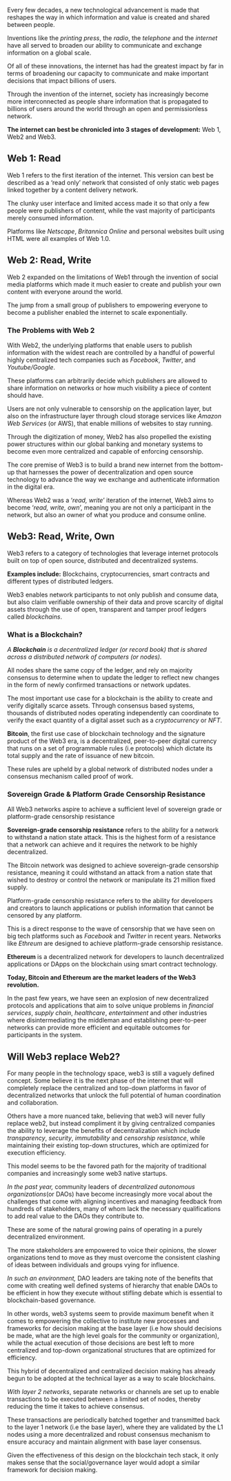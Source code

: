 ﻿

Every few decades, a new technological advancement is made that reshapes the way in which information and value is created and shared between people. 

Inventions like the _printing press_, the _radio_, the _telephone_ and the _internet_ have all served to broaden our ability to communicate and exchange information on a global scale. 

Of all of these innovations, the internet has had the greatest impact by far in terms of broadening our capacity to communicate and make important decisions that impact billions of users.

Through the invention of the internet, society has increasingly become more interconnected as people share information that is propagated to billions of users around the world through an open and permissionless network.

**The internet can best be chronicled into 3 stages of development:** Web 1, Web2 and Web3.

## Web 1: Read

Web 1 refers to the first iteration of the internet. This version can best be described as a ‘read only’ network that consisted of only static web pages linked together by a content delivery network. 

The clunky user interface and limited access made it so that only a few people were publishers of content, while the vast majority of participants merely consumed information.  

Platforms like _Netscape_, _Britannica Online_ and personal websites built using HTML were all examples of Web 1.0.

## Web 2: Read, Write

Web 2 expanded on the limitations of Web1 through the invention of social media platforms which made it much easier to create and publish your own content with everyone around the world. 

The jump from a small group of publishers to empowering everyone to become a publisher enabled the internet to scale exponentially.

### The Problems with Web 2

With Web2, the underlying platforms that enable users to publish information with the widest reach are controlled by a handful of powerful highly centralized tech companies such as _Facebook_, _Twitter_, and _Youtube/Google_. 

These platforms can arbitrarily decide which publishers are allowed to share information on networks or how much visibility a piece of content should have. 

Users are not only vulnerable to censorship on the application layer, but also on the infrastructure layer through cloud storage services like _Amazon Web Services_ (or AWS), that enable millions of websites to stay running. 

Through the digitization of money, Web2 has also propelled the existing power structures within our global banking and monetary systems to become even more centralized and capable of enforcing censorship. 

The core premise of Web3 is to build a brand new internet from the bottom-up that harnesses the power of decentralization and open source technology to advance the way we exchange and authenticate information in the digital era. 

Whereas Web2 was a ‘_read, write_’ iteration of the internet, Web3 aims to become ‘_read, write, own_’, meaning you are not only a participant in the network, but also an owner of what you produce and consume online. 

## Web3: Read, Write, Own

Web3 refers to a category of technologies that leverage internet protocols built on top of open source, distributed and decentralized systems. 

**Examples include:** Blockchains, cryptocurrencies, smart contracts and different types of distributed ledgers.

Web3 enables network participants to not only publish and consume data, but also claim verifiable ownership of their data and prove scarcity of digital assets through the use of open, transparent and tamper proof ledgers called _blockchains_.  

### What is a Blockchain?

_A **Blockchain** is a decentralized ledger (or record book) that is shared across a distributed network of computers (or nodes)._

All nodes share the same copy of the ledger, and rely on majority consensus to determine when to update the ledger to reflect new changes in the form of newly confirmed transactions or network updates.

The most important use case for a blockchain is the ability to create and verify digitally scarce assets. Through consensus based systems, thousands of distributed nodes operating independently can coordinate to verify the exact quantity of a digital asset such as a _cryptocurrency_ or _NFT_. 

**Bitcoin**, the first use case of blockchain technology and the signature product of the Web3 era, is a decentralized, peer-to-peer digital currency that runs on a set of programmable rules (i.e protocols) which dictate its total supply and the rate of issuance of new bitcoin. 

These rules are upheld by a global network of distributed nodes under a consensus mechanism called proof of work. 

### Sovereign Grade & Platform Grade Censorship Resistance

All Web3 networks aspire to achieve a sufficient level of sovereign grade or platform-grade censorship resistance

**Sovereign-grade censorship resistance** refers to the ability for a network to withstand a nation state attack. This is the highest form of a resistance that a network can achieve and it requires the network to be highly decentralized. 

The Bitcoin network was designed to achieve sovereign-grade censorship resistance, meaning it could withstand an attack from a nation state that wished to destroy or control the network or manipulate its 21 million fixed supply. 

Platform-grade censorship resistance refers to the ability for developers and creators to launch applications or publish information that cannot be censored by any platform. 

This is a direct response to the wave of censorship that we have seen on big tech platforms such as _Facebook_ and _Twitter_ in recent years. Networks like _Ethreum_ are designed to achieve platform-grade censorship resistance.

**Ethereum** is a decentralized network for developers to launch decentralized applications or DApps on the blockchain using smart contract technology. 

**Today, Bitcoin and Ethereum are the market leaders of the Web3 revolution.**

In the past few years, we have seen an explosion of new decentralized protocols and applications that aim to solve unique problems in _financial services_, _supply chain_, _healthcare_, _entertainment_ and other industries where disintermediating the middleman and establishing peer-to-peer networks can provide more efficient and equitable outcomes for participants in the system.   

## Will Web3 replace Web2?

For many people in the technology space, web3 is still a vaguely defined concept. Some believe it is the next phase of the internet that will completely replace the centralized and top-down platforms in favor of decentralized networks that unlock the full potential of human coordination and collaboration. 

Others have a more nuanced take, believing that web3 will never fully replace web2, but instead compliment it by giving centralized companies the ability to leverage the benefits of decentralization which include _transparency_, _security_, _immutability_ and _censorship resistance_, while maintaining their existing top-down structures, which are optimized for execution efficiency. 

This model seems to be the favored path for the majority of traditional companies and increasingly some web3 native startups. 

_In the past year,_ community leaders of _decentralized autonomous organizations_(or DAOs) have become increasingly more vocal about the challenges that come with aligning incentives and managing feedback from hundreds of stakeholders, many of whom lack the necessary qualifications to add real value to the DAOs they contribute to. 

These are some of the natural growing pains of operating in a purely decentralized environment. 

The more stakeholders are empowered to voice their opinions, the slower organizations tend to move as they must overcome the consistent clashing of ideas between individuals and groups vying for influence. 

_In such an environment,_ DAO leaders are taking note of the benefits that come with creating well defined systems of hierarchy that enable DAOs to be efficient in how they execute without stifling debate which is essential to blockchain-based governance. 

In other words, web3 systems seem to provide maximum benefit when it comes to empowering the collective to institute new processes and frameworks for decision making at the base layer (i.e how should decisions be made, what are the high level goals for the community or organization), while the actual execution of those decisions are best left to more centralized and top-down organizational structures that are optimized for efficiency. 

This hybrid of decentralized and centralized decision making has already begun to be adopted at the technical layer as a way to scale blockchains.

_With layer 2 networks_, separate networks or channels are set up to enable transactions to be executed between a limited set of nodes, thereby reducing the time it takes to achieve consensus. 

These transactions are periodically batched together and transmitted back to the layer 1 network (i.e the base layer), where they are validated by the L1 nodes using a more decentralized and robust consensus mechanism to ensure accuracy and maintain alignment with base layer consensus.  

Given the effectiveness of this design on the blockchain tech stack, it only makes sense that the social/governance layer would adopt a similar framework for decision making.

